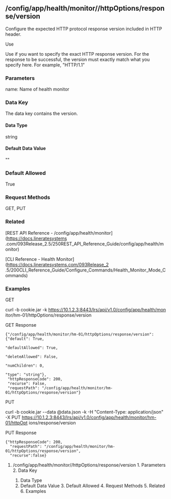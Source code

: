 ## /config/app/health/monitor/<name>/httpOptions/response/version

Configure the expected HTTP protocol response version included in HTTP header.

Use

Use if you want to specify the exact HTTP response version. For the response
to be successful, the version must exactly match what you specify here. For
example, "HTTP/1.1"

### Parameters

name: Name of health monitor

### Data Key

The data key contains the version.

#### Data Type

string

#### Default Data Value

""

### Default Allowed

True

### Request Methods

GET, PUT

### Related

[REST API Reference - /config/app/health/monitor](https://docs.lineratesystems
.com/093Release_2.5/250REST_API_Reference_Guide/config/app/health/monitor)

[CLI Reference - Health Monitor](https://docs.lineratesystems.com/093Release_2
.5/200CLI_Reference_Guide/Configure_Commands/Health_Monitor_Mode_Commands)

### Examples

GET

curl -b cookie.jar -k https://10.1.2.3:8443/lrs/api/v1.0/config/app/health/mon
itor/hm-01/httpOptions/response/version

GET Response

    
    {"/config/app/health/monitor/hm-01/httpOptions/response/version": {"default": True,
                                                                        "defaultAllowed": True,
                                                                        "deleteAllowed": False,
                                                                        "numChildren": 0,
                                                                        "type": "string"},
     "httpResponseCode": 200,
     "recurse": False,
     "requestPath": "/config/app/health/monitor/hm-01/httpOptions/response/version"}
    

PUT

curl -b cookie.jar --data @data.json -k -H "Content-Type: application/json" -X
PUT https://10.1.2.3:8443/lrs/api/v1.0/config/app/health/monitor/hm-01/httpOpt
ions/response/version

PUT Response

    
    {"httpResponseCode": 200,
      "requestPath": "/config/app/health/monitor/hm-01/httpOptions/response/version",
      "recurse":false}

  1. /config/app/health/monitor/<name>/httpOptions/response/version
    1. Parameters
    2. Data Key
      1. Data Type
      2. Default Data Value
    3. Default Allowed
    4. Request Methods
    5. Related
    6. Examples

